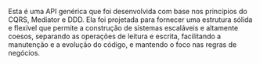 Esta é uma API genérica que foi desenvolvida com base nos princípios do CQRS, Mediator e DDD. 
Ela foi projetada para fornecer uma estrutura sólida e flexível que permite a construção de sistemas escaláveis e altamente coesos, separando as operações de leitura e escrita, facilitando a manutenção e a evolução do código, e mantendo o foco nas regras de negócios.

